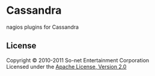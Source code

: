 Cassandra
======================
nagios plugins for Cassandra

License
----------
Copyright &copy; 2010-2011 So-net Entertainment Corporation  
Licensed under the [Apache License, Version 2.0][Apache]  

[Apache]: http://www.apache.org/licenses/LICENSE-2.0
